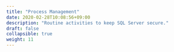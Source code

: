 ```yaml
---
title: "Process Management"
date: 2020-02-28T10:08:56+09:00
description: "Routine activities to keep SQL Server secure."
draft: false
collapsible: true
weight: 11
---
```

